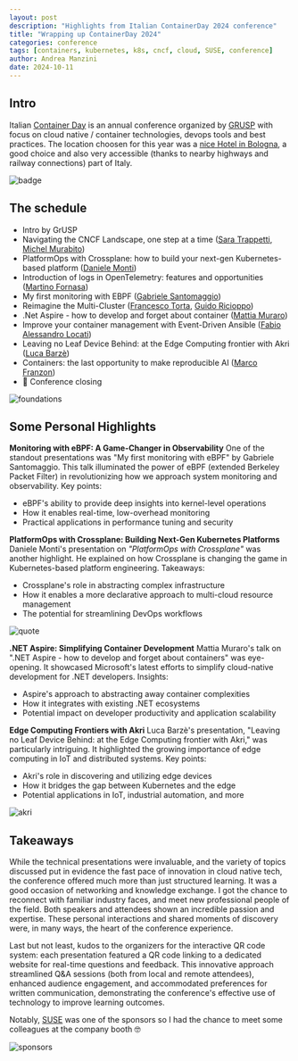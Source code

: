```yaml
---
layout: post
description: "Highlights from Italian ContainerDay 2024 conference"
title: "Wrapping up ContainerDay 2024"
categories: conference
tags: [containers, kubernetes, k8s, cncf, cloud, SUSE, conference]
author: Andrea Manzini
date: 2024-10-11
---
```


## Intro

Italian [Container Day](https://2024.containerday.it/index.html) is an annual conference organized by [GRUSP](https://www.grusp.org/en/) with focus on cloud native / container technologies, devops tools and best practices. The location choosen for this year was a [nice Hotel in Bologna](https://www.savoia.eu/), a good choice and also very accessible (thanks to nearby highways and railway connections) part of Italy.

![badge](/img/containerday_2024/IMG_20241010_202216.jpg)

## The schedule

- Intro by GrUSP
- Navigating the CNCF Landscape, one step at a time ([Sara Trappetti](https://github.com/SaraTrap), [Michel Murabito](https://github.com/akelity))
- PlatformOps with Crossplane: how to build your next-gen Kubernetes-based platform ([Daniele Monti](https://github.com/Monska85))
- Introduction of logs in OpenTelemetry: features and opportunities ([Martino Fornasa](https://www.linkedin.com/in/fornasa/))
- My first monitoring with EBPF ([Gabriele Santomaggio](https://github.com/Gsantomaggio/))
- Reimagine the Multi-Cluster ([Francesco Torta](https://github.com/fra98), [Guido Ricioppo](https://github.com/guidonguido))
- .Net Aspire - how to develop and forget about container ([Mattia Muraro](https://github.com/mattiamuraro))
- Improve your container management with Event-Driven Ansible ([Fabio Alessandro Locati](https://fale.io/))
- Leaving no Leaf Device Behind: at the Edge Computing frontier with Akri ([Luca Barzè](https://www.linkedin.com/in/barze/))
- Containers: the last opportunity to make reproducible AI ([Marco Franzon](https://github.com/mfranzon))
- 👋 Conference closing

![foundations](/img/containerday_2024/IMG_20241010_103454.jpg)

## Some Personal Highlights

**Monitoring with eBPF: A Game-Changer in Observability**
One of the standout presentations was "My first monitoring with eBPF" by Gabriele Santomaggio. This talk illuminated the power of eBPF (extended Berkeley Packet Filter) in revolutionizing how we approach system monitoring and observability.
Key points:

- eBPF's ability to provide deep insights into kernel-level operations
- How it enables real-time, low-overhead monitoring
- Practical applications in performance tuning and security

**PlatformOps with Crossplane: Building Next-Gen Kubernetes Platforms**
Daniele Monti's presentation on *"PlatformOps with Crossplane"* was another highlight. He explained on how Crossplane is changing the game in Kubernetes-based platform engineering.
Takeaways:

- Crossplane's role in abstracting complex infrastructure
- How it enables a more declarative approach to multi-cloud resource management
- The potential for streamlining DevOps workflows

![quote](/img/containerday_2024/IMG_20241010_120831.jpg)

**.NET Aspire: Simplifying Container Development**
Mattia Muraro's talk on ".NET Aspire - how to develop and forget about containers" was eye-opening. It showcased Microsoft's latest efforts to simplify cloud-native development for .NET developers.
Insights:

- Aspire's approach to abstracting away container complexities
- How it integrates with existing .NET ecosystems
- Potential impact on developer productivity and application scalability

**Edge Computing Frontiers with Akri**
Luca Barzè's presentation, "Leaving no Leaf Device Behind: at the Edge Computing frontier with Akri," was particularly intriguing. It highlighted the growing importance of edge computing in IoT and distributed systems.
Key points:

- Akri's role in discovering and utilizing edge devices
- How it bridges the gap between Kubernetes and the edge
- Potential applications in IoT, industrial automation, and more

![akri](/img/containerday_2024/IMG_20241010_162023.jpg)

## Takeaways

While the technical presentations were invaluable, and the variety of topics discussed put in evidence the fast pace of innovation in cloud native tech, 
the conference offered much more than just structured learning. It was a good occasion of networking and knowledge exchange. I got the chance to reconnect with familiar industry faces, and meet new professional people of the field. Both speakers and attendees shown an incredible passion and expertise.
These personal interactions and shared moments of discovery were, in many ways, the heart of the conference experience.

Last but not least, kudos to the organizers for the interactive QR code system: each presentation featured a QR code linking to a dedicated website for real-time questions and feedback. This innovative approach streamlined Q&A sessions (both from local and remote attendees), enhanced audience engagement, and accommodated preferences for written communication, demonstrating the conference's effective use of technology to improve learning outcomes.

Notably, [SUSE](https://www.suse.com) was one of the sponsors so I had the chance to meet some colleagues at the company booth 🤓

![sponsors](/img/containerday_2024/IMG_20241010_090527.jpg)
